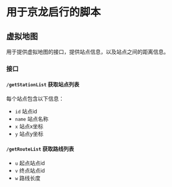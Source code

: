 
# 用于京龙启行的脚本


## 虚拟地图

用于提供虚拟地图的接口，提供站点信息，以及站点之间的距离信息。

### 接口
#### `/getStationList` 获取站点列表
每个站点包含以下信息：
- `id` 站点id
- `name` 站点名称
- `x` 站点x坐标
- `y` 站点y坐标


#### `/getRouteList` 获取路线列表
- `u` 起点站点id
- `v` 终点站点id
- `w` 路线长度



